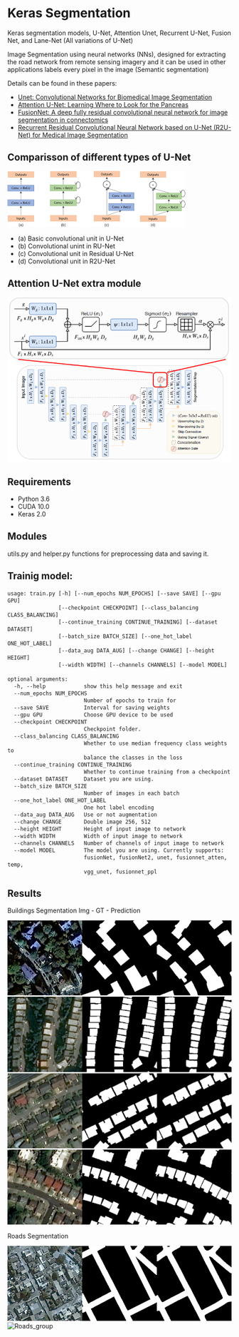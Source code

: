 # Keras Segmentation
Keras segmentation models, U-Net, Attention Unet, Recurrent U-Net, Fusion Net, and Lane-Net (All variations of U-Net)

Image Segmentation using neural networks (NNs), designed for extracting the road network from remote sensing imagery and it can be used in other applications labels every pixel in the image (Semantic segmentation) 

Details can be found in these papers:

* [Unet: Convolutional Networks for Biomedical Image Segmentation](https://arxiv.org/abs/1505.04597)
* [Attention U-Net: Learning Where to Look for the Pancreas](https://arxiv.org/abs/1804.03999)
* [FusionNet: A deep fully residual convolutional neural network for image segmentation in connectomics](https://arxiv.org/pdf/1612.05360)
* [Recurrent Residual Convolutional Neural Network based on U-Net (R2U-Net) for Medical Image Segmentation](https://arxiv.org/abs/1802.06955)

## Comparisson of different types of U-Net 

![types U-Net](Images/runet.png)


* (a) Basic convolutional unit in U-Net
* (b) Convolutional unint in RU-Net
* (c) Convolutional unit in Residual U-Net
* (d) Convolutional unit in R2U-Net

## Attention U-Net extra module

![AU-Net](Images/aunet.png)


## Requirements
* Python 3.6
* CUDA 10.0
* Keras 2.0


## Modules
utils.py and helper.py 
functions for preprocessing data and saving it.


## Trainig model:
```
usage: train.py [-h] [--num_epochs NUM_EPOCHS] [--save SAVE] [--gpu GPU]
                [--checkpoint CHECKPOINT] [--class_balancing CLASS_BALANCING]
                [--continue_training CONTINUE_TRAINING] [--dataset DATASET]
                [--batch_size BATCH_SIZE] [--one_hot_label ONE_HOT_LABEL]
                [--data_aug DATA_AUG] [--change CHANGE] [--height HEIGHT]
                [--width WIDTH] [--channels CHANNELS] [--model MODEL]

optional arguments:
  -h, --help            show this help message and exit
  --num_epochs NUM_EPOCHS
                        Number of epochs to train for
  --save SAVE           Interval for saving weights
  --gpu GPU             Choose GPU device to be used
  --checkpoint CHECKPOINT
                        Checkpoint folder.
  --class_balancing CLASS_BALANCING
                        Whether to use median frequency class weights to
                        balance the classes in the loss
  --continue_training CONTINUE_TRAINING
                        Whether to continue training from a checkpoint
  --dataset DATASET     Dataset you are using.
  --batch_size BATCH_SIZE
                        Number of images in each batch
  --one_hot_label ONE_HOT_LABEL
                        One hot label encoding
  --data_aug DATA_AUG   Use or not augmentation
  --change CHANGE       Double image 256, 512
  --height HEIGHT       Height of input image to network
  --width WIDTH         Width of input image to network
  --channels CHANNELS   Number of channels of input image to network
  --model MODEL         The model you are using. Currently supports:
                        fusionNet, fusionNet2, unet, fusionnet_atten, temp,
                        vgg_unet, fusionnet_ppl
```

## Results

Buildings Segmentation  Img - GT - Prediction

![Buildings](Images/Segmentation/building.png)
![Buidings group](Images/Segmentation/building0.png)
![Buidings group](Images/Segmentation/building1.png)
![Buidings group](Images/Segmentation/building2.png)


Roads Segmentation

![Roads](Images/Segmentation/roads.png)
![Roads_group](Images/Segmentation/roads134.png)

